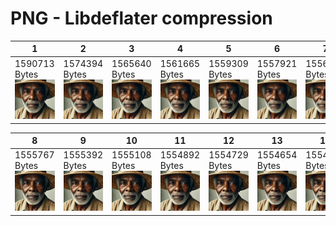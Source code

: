 # PNG - Libdeflater compression

| 1                               | 2                               | 3                               | 4                               | 5                               | 6                               | 7                               | 
|---------------------------------|---------------------------------|---------------------------------|---------------------------------|---------------------------------|---------------------------------|---------------------------------|
| 1590713 Bytes<br/>![](02-1.png) | 1574394 Bytes<br/>![](02-2.png) | 1565640 Bytes<br/>![](02-3.png) | 1561665 Bytes<br/>![](02-4.png) | 1559309 Bytes<br/>![](02-5.png) | 1557921 Bytes<br/>![](02-6.png) | 1556614 Bytes<br/>![](02-7.png) |


| 8                               | 9                               | 10                               | 11                               | 12                               | 13                               | 14                               | 15                               |
|---------------------------------|---------------------------------|----------------------------------|----------------------------------|----------------------------------|----------------------------------|----------------------------------|----------------------------------|
| 1555767 Bytes<br/>![](02-8.png) | 1555392 Bytes<br/>![](02-9.png) | 1555108 Bytes<br/>![](02-10.png) | 1554892 Bytes<br/>![](02-11.png) | 1554729 Bytes<br/>![](02-12.png) | 1554654 Bytes<br/>![](02-13.png) | 1554582 Bytes<br/>![](02-14.png) | 1554518 Bytes<br/>![](02-15.png) |
